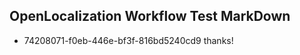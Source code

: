 ## OpenLocalization Workflow Test MarkDown
* 74208071-f0eb-446e-bf3f-816bd5240cd9 thanks!

<!--HONumber=Jul16_HO2-->


